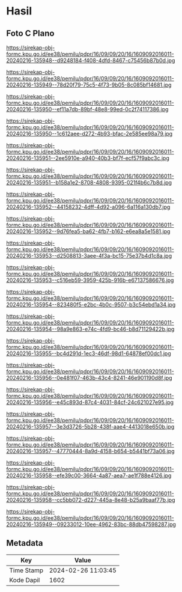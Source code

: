 # Hasil

## Foto C Plano

https://sirekap-obj-formc.kpu.go.id/ee38/pemilu/pdpr/16/09/09/20/16/1609092016011-20240216-135948--d9248184-f408-4dfd-8467-c75456b87b0d.jpg

https://sirekap-obj-formc.kpu.go.id/ee38/pemilu/pdpr/16/09/09/20/16/1609092016011-20240216-135949--78d20f79-75c5-4f73-9b05-8c085bf14681.jpg

https://sirekap-obj-formc.kpu.go.id/ee38/pemilu/pdpr/16/09/09/20/16/1609092016011-20240216-135950--ef11a7db-89bf-48e8-99ed-0c2f74117386.jpg

https://sirekap-obj-formc.kpu.go.id/ee38/pemilu/pdpr/16/09/09/20/16/1609092016011-20240216-135950--1c612aee-d272-4b93-bfac-2e585ee98a79.jpg

https://sirekap-obj-formc.kpu.go.id/ee38/pemilu/pdpr/16/09/09/20/16/1609092016011-20240216-135951--2ee5910e-a940-40b3-bf7f-ecf57f9abc3c.jpg

https://sirekap-obj-formc.kpu.go.id/ee38/pemilu/pdpr/16/09/09/20/16/1609092016011-20240216-135951--b158a1e2-8708-4808-9395-021f4b6c7b8d.jpg

https://sirekap-obj-formc.kpu.go.id/ee38/pemilu/pdpr/16/09/09/20/16/1609092016011-20240216-135952--44158232-4dff-4d92-a096-6a116a130db7.jpg

https://sirekap-obj-formc.kpu.go.id/ee38/pemilu/pdpr/16/09/09/20/16/1609092016011-20240216-135952--9d76fea5-ba62-4fb7-b162-e6ea8a5e1581.jpg

https://sirekap-obj-formc.kpu.go.id/ee38/pemilu/pdpr/16/09/09/20/16/1609092016011-20240216-135953--d2508813-3aee-4f3a-bc15-75e37b4d1c8a.jpg

https://sirekap-obj-formc.kpu.go.id/ee38/pemilu/pdpr/16/09/09/20/16/1609092016011-20240216-135953--c516eb59-3959-425b-916b-e67137586676.jpg

https://sirekap-obj-formc.kpu.go.id/ee38/pemilu/pdpr/16/09/09/20/16/1609092016011-20240216-135954--823480f5-e2bc-4b0c-9507-b3c54ebd1a34.jpg

https://sirekap-obj-formc.kpu.go.id/ee38/pemilu/pdpr/16/09/09/20/16/1609092016011-20240216-135954--98a9e863-e74c-4fd9-bc46-b8d71129422b.jpg

https://sirekap-obj-formc.kpu.go.id/ee38/pemilu/pdpr/16/09/09/20/16/1609092016011-20240216-135955--bc4d291d-1ec3-46df-98d1-64878ef00dc1.jpg

https://sirekap-obj-formc.kpu.go.id/ee38/pemilu/pdpr/16/09/09/20/16/1609092016011-20240216-135956--0e481f07-463b-43c4-8241-46e901190d8f.jpg

https://sirekap-obj-formc.kpu.go.id/ee38/pemilu/pdpr/16/09/09/20/16/1609092016011-20240216-135956--e45c893d-87c4-4031-84cf-24c621027e95.jpg

https://sirekap-obj-formc.kpu.go.id/ee38/pemilu/pdpr/16/09/09/20/16/1609092016011-20240216-135957--3e3d3726-5b28-438f-aae4-4413018e650b.jpg

https://sirekap-obj-formc.kpu.go.id/ee38/pemilu/pdpr/16/09/09/20/16/1609092016011-20240216-135957--47770444-8a9d-4158-b654-b5441bf73a06.jpg

https://sirekap-obj-formc.kpu.go.id/ee38/pemilu/pdpr/16/09/09/20/16/1609092016011-20240216-135958--efe39c00-3664-4a87-aea7-ae1f788e4126.jpg

https://sirekap-obj-formc.kpu.go.id/ee38/pemilu/pdpr/16/09/09/20/16/1609092016011-20240216-135958--cc5bb072-d227-445a-8e48-b25a9baaf77b.jpg

https://sirekap-obj-formc.kpu.go.id/ee38/pemilu/pdpr/16/09/09/20/16/1609092016011-20240216-135949--09233012-10ee-4962-83bc-88db47598287.jpg


## Metadata

| Key        | Value               |
| ---------- | ------------------- |
| Time Stamp | 2024-02-26 11:03:45 |
| Kode Dapil | 1602                |



